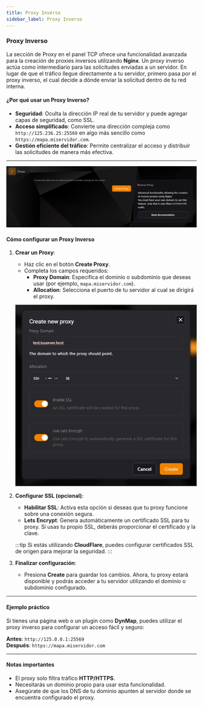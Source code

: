 ```yaml
---
title: Proxy Inverso
sidebar_label: Proxy Inverso
---
```


### Proxy Inverso

La sección de Proxy en el panel TCP ofrece una funcionalidad avanzada para la creación de proxies inversos utilizando **Nginx**. Un proxy inverso actúa como intermediario para las solicitudes enviadas a un servidor. En lugar de que el tráfico llegue directamente a tu servidor, primero pasa por el proxy inverso, el cual decide a dónde enviar la solicitud dentro de tu red interna.

#### ¿Por qué usar un Proxy Inverso?

- **Seguridad**: Oculta la dirección IP real de tu servidor y puede agregar capas de seguridad, como SSL.
- **Acceso simplificado**: Convierte una dirección compleja como `http://125.236.25:25569` en algo más sencillo como `https://mapa.miservidor.com`.
- **Gestión eficiente del tráfico**: Permite centralizar el acceso y distribuir las solicitudes de manera más efectiva.

---

![Vista de Proxy](../../static/tcp_assets/imgs/proxy1.png)

#### Cómo configurar un Proxy Inverso

1. **Crear un Proxy**:
    - Haz clic en el botón **Create Proxy**.
    - Completa los campos requeridos:
        - **Proxy Domain**: Especifica el dominio o subdominio que deseas usar (por ejemplo, `mapa.miservidor.com`).
        - **Allocation**: Selecciona el puerto de tu servidor al cual se dirigirá el proxy.

   ![Crear Proxy](../../static/tcp_assets/imgs/proxy2.png)

2. **Configurar SSL (opcional)**:
    - **Habilitar SSL**: Activa esta opción si deseas que tu proxy funcione sobre una conexión segura.
    - **Lets Encrypt**: Genera automáticamente un certificado SSL para tu proxy. Si usas tu propio SSL, deberás proporcionar el certificado y la clave.

   :::tip
   Si estás utilizando **CloudFlare**, puedes configurar certificados SSL de origen para mejorar la seguridad.
   :::

3. **Finalizar configuración**:
    - Presiona **Create** para guardar los cambios. Ahora, tu proxy estará disponible y podrás acceder a tu servidor utilizando el dominio o subdominio configurado.

---

#### Ejemplo práctico

Si tienes una página web o un plugin como **DynMap**, puedes utilizar el proxy inverso para configurar un acceso fácil y seguro:

**Antes**: `http://125.0.0.1:25569`  
**Después**: `https://mapa.miservidor.com`

---

#### Notas importantes

- El proxy solo filtra tráfico **HTTP/HTTPS**.
- Necesitarás un dominio propio para usar esta funcionalidad.
- Asegúrate de que los DNS de tu dominio apunten al servidor donde se encuentra configurado el proxy.